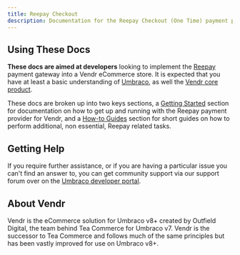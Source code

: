 ```yaml
---
title: Reepay Checkout
description: Documentation for the Reepay Checkout (One Time) payment provider for Vendr, the eCommerce solution for Umbraco v8+
---
```


## Using These Docs

**These docs are aimed at developers** looking to implement the [Reepay](https://reepay.com) payment gateway into a Vendr eCommerce store. It is expected that you have at least a basic understanding of [Umbraco](https://umbraco.com), as well the [Vendr core product](../../../../core/).

These docs are broken up into two keys sections, a [Getting Started](getting-started/) section for documentation on how to get up and running with the Reepay payment provider for Vendr, and a [How-to Guides](how-to-guides/) section for short guides on how to perform additional, non essential, Reepay related tasks.

## Getting Help

If you require further assistance, or if you are having a particular issue you can't find an answer to, you can get community support via our support forum over on the [Umbraco developer portal](https://our.umbraco.com/packages/website-utilities/vendr/vendr-support/).

## About Vendr

Vendr is the eCommerce solution for Umbraco v8+ created by Outfield Digital, the team behind Tea Commerce for Umbraco v7. Vendr is the successor to Tea Commerce and follows much of the same principles but has been vastly improved for use on Umbraco v8+.